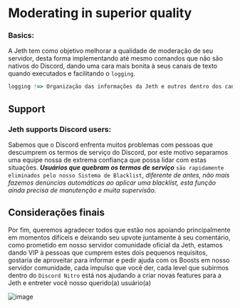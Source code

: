 # Moderating in superior quality</h2>
### Basics:

  A Jeth tem como objetivo melhorar a qualidade de moderação de seu servidor, desta forma implementando até mesmo comandos que não são nativos do Discord, dando uma cara mais bonita à seus canais de texto quando executados e facilitando o `logging`.

```js
logging !=> Organização das informações da Jeth e outros dentro dos canais de texto do Discord.
```

## Support
### Jeth supports Discord users:


  Sabemos que o Discord enfrenta muitos problemas com pessoas que descumprem os termos de serviço do Discord, por este motivo separamos uma equipe nossa de extrema confiança que possa lidar com estas situações. ***Usuários que quebram os termos de serviço*** `são rapidamente eliminados pelo nosso Sistema de Blacklist`, *diferente de antes, não mais fazemos denúncias automáticas ao aplicar uma blacklist, esta função ainda precisa de manutenção e muita supervisão.*


## Considerações finais

  
  Por fim, queremos agradecer todos que estão nos apoiando principalmente em momentos difíceis e deixando seu upvote juntamente à seu comentário, como prometido em nosso servidor comunidade oficial da Jeth, estamos dando VIP à pessoas que cumprem estes dois pequenos requisitos, gostaria de aproveitar para informar e pedir ajuda com os Boosts em nosso servidor comunidade, cada impulso que você der, cada level que subirmos dentro do `Discord Nitro` está nos ajudando a criar novas features para a Jeth e entreter você nosso querido(a) usuário(a)


![image](https://i.imgur.com/zGqSvew.png)
